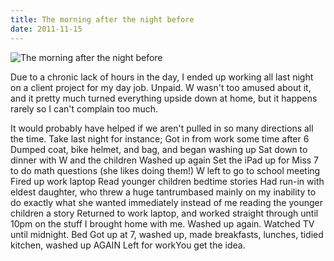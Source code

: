 ```yaml
---
title: The morning after the night before
date: 2011-11-15
---
```


![The morning after the night before](https://source.unsplash.com/qTpc0Vj4YoE/1600x900)

Due to a chronic lack of hours in the day, I ended up working all last night on a client project for my day job. Unpaid. W wasn't too amused about it, and it pretty much turned everything upside down at home, but it happens rarely so I can't complain too much.

It would probably have helped if we aren't pulled in so many directions all the time. Take last night for instance; Got in from work some time after 6 Dumped coat, bike helmet, and bag, and began washing up Sat down to dinner with W and the children Washed up again Set the iPad up for Miss 7 to do math questions (she likes doing them!) W left to go to school meeting Fired up work laptop Read younger children bedtime stories Had run-in with eldest daughter, who threw a huge tantrumbased mainly on my inability to do exactly what she wanted immediately instead of me reading the younger children a story Returned to work laptop, and worked straight through until 10pm on the stuff I brought home with me. Washed up again. Watched TV until midnight. Bed Got up at 7, washed up, made breakfasts, lunches, tidied kitchen, washed up AGAIN Left for workYou get the idea.